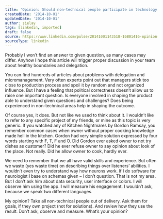 ```yaml
---
title: 'Opinion: Should non-technical people participate in technology development process'
createdDate: '2014-10-01'
updatedDate: '2014-10-01'
author: sielay
tags: [linkedin, imported]
draft: false
source: https://www.linkedin.com/pulse/20141001143518-16801416-opinion-should-non-technical-people-participate-in-technology-development-process/
sourceType: linkedin
---
```


Probably I won’t find an answer to given question, as many cases may differ. Anyhow I hope this article will trigger proper discussion in your team about healthy boundaries and delegation.

You can find hundreds of articles about problems with delegation and micromanagement. Very often experts point out that managers stick too close to production process and spoil it by random and not organized influence. But I have a feeling that political correctness doesn’t allow us to raise one important question. Is everyone involved in shaping the product able to understand given questions and challenges? Does being experienced in non-technical areas help in shaping the outcome.

Of course yes, it does. But not like we used to think about it. I wouldn’t like to refer to any specific project of my friends, or mine as this topic is very generic. If you watched any of Kitchen Nightmares by Gordon Ramsay, you remember common cases when owner without proper cooking knowledge made hell in the kitchen. Gordon had very simple solution expressed by four words starting with F, T, F and O. Did Gordon ever asked owner to not try dishes as customer? Did he ever refuse owner to say opinion about look of the place. Not really. Did he allow owner to cook, hardly ever.

We need to remember that we all have valid skills and experience. But often we waste (yes waste time) on describing things over listeners’ abilities. I wouldn’t even try to understand way how neurons work. If I do software for neurologist I base on schemas given – I don’t question. That is not my area. But I don’t ask him about data security, user interface or colors. I will observe him using the app. I will measure his engagement. I wouldn’t ask, because we speak two different languages.

My opinion? Take all non-technical people out of delivery. Ask them for goals, if they own project (not for solutions). And review how they use the result. Don’t ask, observe and measure. What’s your opinion?